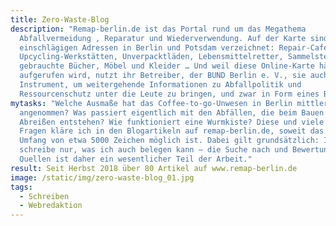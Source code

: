 ```yaml
---
title: Zero-Waste-Blog
description: "Remap-berlin.de ist das Portal rund um das Megathema
  Abfallvermeidung , Reparatur und Wiederverwendung. Auf der Karte sind alle
  einschlägigen Adressen in Berlin und Potsdam verzeichnet: Repair-Cafés,
  Upcycling-Werkstätten, Unverpacktläden, Lebensmittelretter, Sammelstellen für
  gebrauchte Bücher, Möbel und Kleider … Und weil diese Online-Karte häufig
  aufgerufen wird, nutzt ihr Betreiber, der BUND Berlin e. V., sie auch als
  Instrument, um weitergehende Informationen zu Abfallpolitik und
  Ressourcenschutz unter die Leute zu bringen, und zwar in Form eines Blogs."
mytasks: "Welche Ausmaße hat das Coffee-to-go-Unwesen in Berlin mittlerweile
  angenommen? Was passiert eigentlich mit den Abfällen, die beim Bauen und
  Abreißen entstehen? Wie funktioniert eine Wurmkiste? Diese und viele andere
  Fragen kläre ich in den Blogartikeln auf remap-berlin.de, soweit das in einem
  Umfang von etwa 5000 Zeichen möglich ist. Dabei gilt grundsätzlich: Ich
  schreibe nur, was ich auch belegen kann – die Suche nach und Bewertung von
  Quellen ist daher ein wesentlicher Teil der Arbeit."
result: Seit Herbst 2018 über 80 Artikel auf www.remap-berlin.de
image: /static/img/zero-waste-blog_01.jpg
tags:
  - Schreiben
  - Webredaktion
---
```


